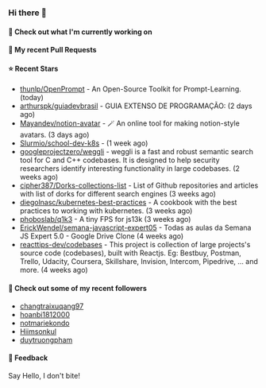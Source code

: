 ### Hi there 👋

#### 👷 Check out what I'm currently working on

#### 🔨 My recent Pull Requests


#### ⭐ Recent Stars

- [thunlp/OpenPrompt](https://github.com/thunlp/OpenPrompt) - An Open-Source Toolkit for Prompt-Learning. (today)
- [arthurspk/guiadevbrasil](https://github.com/arthurspk/guiadevbrasil) - GUIA EXTENSO DE PROGRAMAÇÃO: (2 days ago)
- [Mayandev/notion-avatar](https://github.com/Mayandev/notion-avatar) - 🪄 An online tool for making notion-style avatars. (3 days ago)
- [Slurmio/school-dev-k8s](https://github.com/Slurmio/school-dev-k8s) -  (1 week ago)
- [googleprojectzero/weggli](https://github.com/googleprojectzero/weggli) - weggli is a fast and robust semantic search tool for C and C&#43;&#43; codebases. It is designed to help security researchers identify interesting functionality in large codebases. (2 weeks ago)
- [cipher387/Dorks-collections-list](https://github.com/cipher387/Dorks-collections-list) - List of Github repositories and articles with list of dorks for different search engines (3 weeks ago)
- [diegolnasc/kubernetes-best-practices](https://github.com/diegolnasc/kubernetes-best-practices) - A cookbook with the best practices to working with kubernetes. (3 weeks ago)
- [phoboslab/q1k3](https://github.com/phoboslab/q1k3) - A tiny FPS for js13k (3 weeks ago)
- [ErickWendel/semana-javascript-expert05](https://github.com/ErickWendel/semana-javascript-expert05) - Todas as aulas da Semana JS Expert 5.0 - Google Drive Clone (4 weeks ago)
- [reacttips-dev/codebases](https://github.com/reacttips-dev/codebases) - This project is collection of large projects&#39;s source code (codebases), built with Reactjs. Eg: Bestbuy, Postman, Trello, Udacity, Coursera, Skillshare, Invision, Intercom, Pipedrive, ... and more. (4 weeks ago)

#### 👯 Check out some of my recent followers

- [changtraixuqang97](https://github.com/changtraixuqang97)
- [hoanbi1812000](https://github.com/hoanbi1812000)
- [notmariekondo](https://github.com/notmariekondo)
- [Hiimsonkul](https://github.com/Hiimsonkul)
- [duytruongpham](https://github.com/duytruongpham)

#### 💬 Feedback

Say Hello, I don't bite!